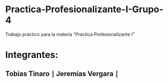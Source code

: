 # Practica-Profesionalizante-I-Grupo-4
Trabajo practico para la materia "Practica Profesionalizante I"

# Integrantes:
## Tobias Tinaro ∣ Jeremías Vergara ∣
